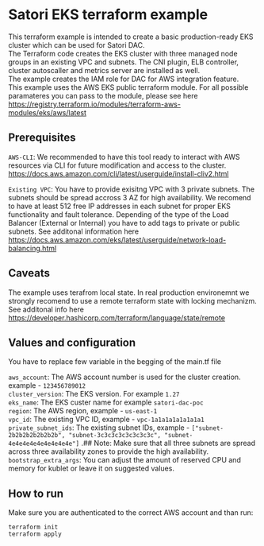 # Satori EKS terraform example  

This terraform example is intended to create a basic production-ready EKS cluster which can be used for Satori DAC.  
The Terraform code creates the EKS cluster with three managed node groups in an existing VPC and subnets. The CNI plugin, ELB controller, cluster autoscaller and metrics server are installed as well.  
The example creates the IAM role for DAC for AWS integration feature.  
This example uses the AWS EKS public terraform module. For all possible paramateres you can pass to the module, please see here https://registry.terraform.io/modules/terraform-aws-modules/eks/aws/latest  


## Prerequisites  

`AWS-CLI`: We recommended to have this tool ready to interact with AWS resources via CLI for future modification and access to the cluster.  
https://docs.aws.amazon.com/cli/latest/userguide/install-cliv2.html  

`Existing VPC`: You have to provide exisitng VPC with 3 private subnets. The subnets should be spread accross 3 AZ for high availability. We recomend to have at least 512 free IP addresses in each subnet for proper EKS functionality and fault tolerance. Depending of the type of the Load Balancer (External or Internal) you have to add tags to private or public subnets. See additonal information here https://docs.aws.amazon.com/eks/latest/userguide/network-load-balancing.html  

## Caveats  
The example uses terafrom local state. In real production environemnt we strongly recomend to use a remote terraform state with locking mechanizm. See additonal info here https://developer.hashicorp.com/terraform/language/state/remote


## Values and configuration  

You have to replace few variable in the begging of the main.tf file  

`aws_account`: The AWS account number is used for the cluster creation.
example - `123456789012`  
`cluster_version`: The EKS version. For example `1.27`  
`eks_name`: The EKS custer name for example `satori-dac-poc`  
`region`: The AWS region, example - `us-east-1`  
`vpc_id`: The existing VPC ID, example - `vpc-1a1a1a1a1a1a1a1`  
`private_subnet_ids`: The existing subnet IDs, example - `["subnet-2b2b2b2b2b2b2b", "subnet-3c3c3c3c3c3c3c3c", "subnet-4e4e4e4e4e4e4e4e4e"]` .## Note: Make sure that all three subnets are spread across three availability zones to provide the high availability.  
`bootstrap_extra_args`: You can adjust the amount of reserved CPU and memory for kublet or leave it on suggested values.  

## How to run  
Make sure you are authenticated to the correct AWS account and than run:  
```
terraform init  
terraform apply
```
  